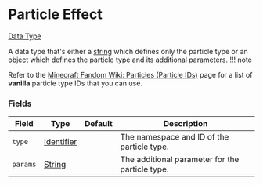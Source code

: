 # Particle Effect
[Data Type](../data_types.md)

A data type that's either a [string](string.md) which defines only the particle type or an [object](object.md) which defines the particle type and its additional parameters.
!!! note
    
  Refer to the [Minecraft Fandom Wiki: Particles (Particle IDs)](https://minecraft.fandom.com/wiki/Particles#Particle_IDs) page for a list of **vanilla** particle type IDs that you can use.
### Fields

 | Field | Type | Default | Description | 
|---|---|---|---|
 | `type` | [Identifier](identifier.md) |   | The namespace and ID of the particle type. | 
 | `params` | [String](string.md) |   | The additional parameter for the particle type. | 

